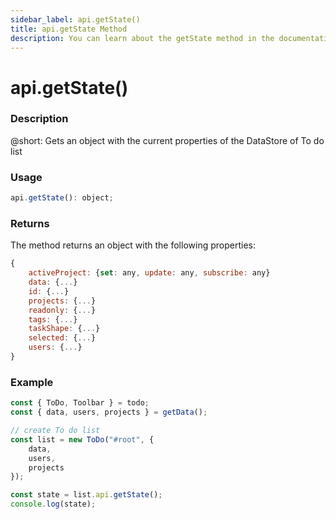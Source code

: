 ```yaml
---
sidebar_label: api.getState()
title: api.getState Method
description: You can learn about the getState method in the documentation of the DHTMLX JavaScript To Do List library. Browse developer guides and API reference, try out code examples and live demos, and download a free 30-day evaluation version of DHTMLX To Do List.
---
```


# api.getState()

### Description

@short: Gets an object with the current properties of the DataStore of To do list 

### Usage

~~~js
api.getState(): object;
~~~

### Returns

The method returns an object with the following properties:

~~~js
{
    activeProject: {set: any, update: any, subscribe: any}
    data: {...}
    id: {...}
    projects: {...}
    readonly: {...}
    tags: {...}
    taskShape: {...}
    selected: {...}
    users: {...}
}
~~~

### Example

~~~js {11-12}
const { ToDo, Toolbar } = todo;
const { data, users, projects } = getData();

// create To do list
const list = new ToDo("#root", {
    data,
    users,
	projects
});

const state = list.api.getState();
console.log(state);
~~~